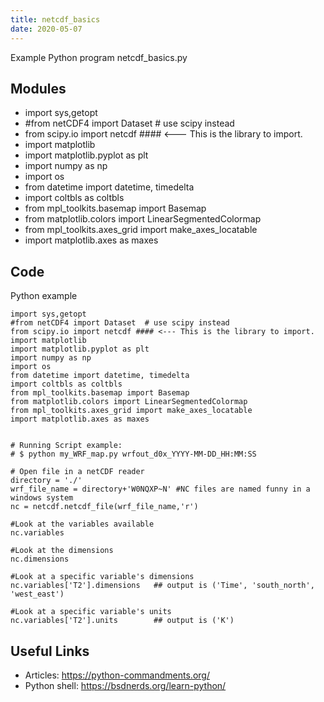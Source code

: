 ```yaml
---
title: netcdf_basics
date: 2020-05-07
---
```

Example Python program netcdf_basics.py

## Modules

* import sys,getopt
* #from netCDF4 import Dataset  # use scipy instead
* from scipy.io import netcdf #### <--- This is the library to import.
* import matplotlib
* import matplotlib.pyplot as plt
* import numpy as np
* import os
* from datetime import datetime, timedelta
* import coltbls as coltbls
* from mpl_toolkits.basemap import Basemap
* from matplotlib.colors import LinearSegmentedColormap
* from mpl_toolkits.axes_grid import make_axes_locatable
* import matplotlib.axes as maxes

## Code

Python example

    import sys,getopt
    #from netCDF4 import Dataset  # use scipy instead
    from scipy.io import netcdf #### <--- This is the library to import.
    import matplotlib
    import matplotlib.pyplot as plt
    import numpy as np
    import os
    from datetime import datetime, timedelta
    import coltbls as coltbls
    from mpl_toolkits.basemap import Basemap
    from matplotlib.colors import LinearSegmentedColormap
    from mpl_toolkits.axes_grid import make_axes_locatable
    import matplotlib.axes as maxes
    
    
    # Running Script example:
    # $ python my_WRF_map.py wrfout_d0x_YYYY-MM-DD_HH:MM:SS
    
    # Open file in a netCDF reader
    directory = './'
    wrf_file_name = directory+'W0NQXP~N' #NC files are named funny in a windows system
    nc = netcdf.netcdf_file(wrf_file_name,'r')
    
    #Look at the variables available
    nc.variables
    
    #Look at the dimensions
    nc.dimensions
    
    #Look at a specific variable's dimensions
    nc.variables['T2'].dimensions   ## output is ('Time', 'south_north', 'west_east')
    
    #Look at a specific variable's units
    nc.variables['T2'].units        ## output is ('K')
    
    

## Useful Links

- Articles: https://python-commandments.org/
- Python shell: https://bsdnerds.org/learn-python/
